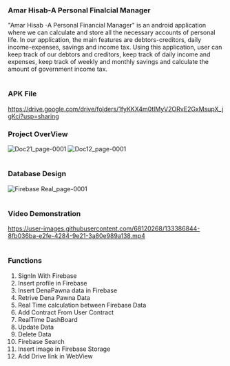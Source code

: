### Amar Hisab-A Personal Finalcial Manager

 "Amar Hisab -A Personal Financial Manager" is an android application where we can calculate and store all the necessary accounts of personal life. In our application, the main features are debtors-creditors, daily income-expenses, savings and income tax. Using this application, user can keep track of our debtors and creditors, keep track of daily income and expenses, keep track of weekly and monthly savings and calculate the amount of government income tax.
#

### APK File
 https://drive.google.com/drive/folders/1fyKKX4m0tlMyV2ORvE2GxMsupX_jgKci?usp=sharing

### Project OverView

 ![Doc21_page-0001](https://user-images.githubusercontent.com/68120268/133381652-a51fb38c-8f64-45f5-a4a6-9fe48073966f.jpg)
 ![Doc12_page-0001](https://user-images.githubusercontent.com/68120268/133382681-a84e8cdd-dd66-4ae6-be02-9f6638f2db47.jpg)
# 

### Database Design

 ![Firebase Real_page-0001](https://user-images.githubusercontent.com/68120268/133391322-30754b9f-9df2-4a2f-9641-db207773eb5a.jpg)

#

### Video Demonstration

 https://user-images.githubusercontent.com/68120268/133386844-8fb036ba-e2fe-4284-9e21-3a80e989a138.mp4

 #

### Functions
 1. SignIn With Firebase
 2. Insert profile in Firebase
 3. Insert DenaPawna data in Firebase
 4. Retrive Dena Pawna Data
 5. Real Time calculation between Firebase Data
 6. Add Contract From User Contract
 7. RealTime DashBoard
 8. Update Data
 9. Delete Data
 10. Firebase Search
 11. Insert image in Firebase Storage
 12. Add Drive link in WebView










